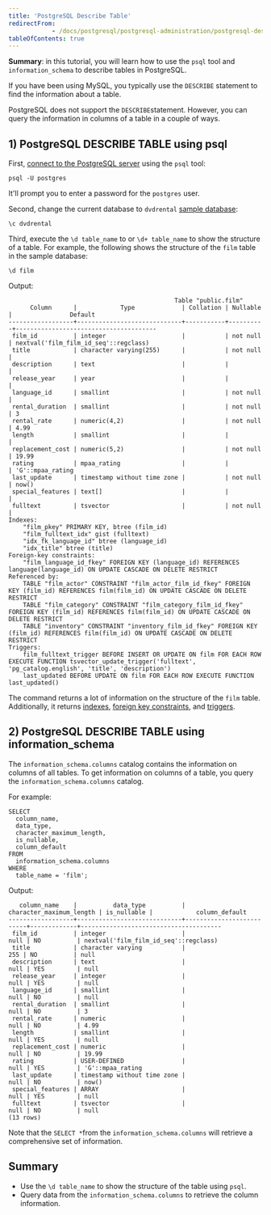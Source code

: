 ```yaml
---
title: 'PostgreSQL Describe Table'
redirectFrom: 
            - /docs/postgresql/postgresql-administration/postgresql-describe-table/
tableOfContents: true
---
```


**Summary**: in this tutorial, you will learn how to use the `psql` tool and `information_schema` to describe tables in PostgreSQL.

If you have been using MySQL, you typically use the `DESCRIBE` statement to find the information about a table.

PostgreSQL does not support the `DESCRIBE`statement. However, you can query the information in columns of a table in a couple of ways.

## 1) PostgreSQL DESCRIBE TABLE using psql

First, [connect to the PostgreSQL server](/docs/postgresql/postgresql-getting-started/connect-to-postgresql-database) using the `psql` tool:

```
psql -U postgres
```

It'll prompt you to enter a password for the `postgres` user.

Second, change the current database to `dvdrental` [sample database](https://www.postgresqltutorial.com/postgresql-getting-started/postgresql-sample-database/):

```
\c dvdrental
```

Third, execute the `\d table_name` to or `\d+ table_name` to show the structure of a table. For example, the following shows the structure of the `film` table in the sample database:

```
\d film
```

Output:

```
                                              Table "public.film"
      Column      |            Type             | Collation | Nullable |                Default
------------------+-----------------------------+-----------+----------+---------------------------------------
 film_id          | integer                     |           | not null | nextval('film_film_id_seq'::regclass)
 title            | character varying(255)      |           | not null |
 description      | text                        |           |          |
 release_year     | year                        |           |          |
 language_id      | smallint                    |           | not null |
 rental_duration  | smallint                    |           | not null | 3
 rental_rate      | numeric(4,2)                |           | not null | 4.99
 length           | smallint                    |           |          |
 replacement_cost | numeric(5,2)                |           | not null | 19.99
 rating           | mpaa_rating                 |           |          | 'G'::mpaa_rating
 last_update      | timestamp without time zone |           | not null | now()
 special_features | text[]                      |           |          |
 fulltext         | tsvector                    |           | not null |
Indexes:
    "film_pkey" PRIMARY KEY, btree (film_id)
    "film_fulltext_idx" gist (fulltext)
    "idx_fk_language_id" btree (language_id)
    "idx_title" btree (title)
Foreign-key constraints:
    "film_language_id_fkey" FOREIGN KEY (language_id) REFERENCES language(language_id) ON UPDATE CASCADE ON DELETE RESTRICT
Referenced by:
    TABLE "film_actor" CONSTRAINT "film_actor_film_id_fkey" FOREIGN KEY (film_id) REFERENCES film(film_id) ON UPDATE CASCADE ON DELETE RESTRICT
    TABLE "film_category" CONSTRAINT "film_category_film_id_fkey" FOREIGN KEY (film_id) REFERENCES film(film_id) ON UPDATE CASCADE ON DELETE RESTRICT
    TABLE "inventory" CONSTRAINT "inventory_film_id_fkey" FOREIGN KEY (film_id) REFERENCES film(film_id) ON UPDATE CASCADE ON DELETE RESTRICT
Triggers:
    film_fulltext_trigger BEFORE INSERT OR UPDATE ON film FOR EACH ROW EXECUTE FUNCTION tsvector_update_trigger('fulltext', 'pg_catalog.english', 'title', 'description')
    last_updated BEFORE UPDATE ON film FOR EACH ROW EXECUTE FUNCTION last_updated()
```

The command returns a lot of information on the structure of the `film` table. Additionally, it returns [indexes](/docs/postgresql/postgresql-indexes), [foreign key constraints](/docs/postgresql/postgresql-foreign-key/), and [triggers](https://www.postgresqltutorial.com/postgresql-triggers).

## 2) PostgreSQL DESCRIBE TABLE using information_schema

The `information_schema.columns` catalog contains the information on columns of all tables. To get information on columns of a table, you query the `information_schema.columns` catalog.

For example:

```
SELECT
  column_name,
  data_type,
  character_maximum_length,
  is_nullable,
  column_default
FROM
  information_schema.columns
WHERE
  table_name = 'film';
```

Output:

```
   column_name    |          data_type          | character_maximum_length | is_nullable |            column_default
------------------+-----------------------------+--------------------------+-------------+---------------------------------------
 film_id          | integer                     |                     null | NO          | nextval('film_film_id_seq'::regclass)
 title            | character varying           |                      255 | NO          | null
 description      | text                        |                     null | YES         | null
 release_year     | integer                     |                     null | YES         | null
 language_id      | smallint                    |                     null | NO          | null
 rental_duration  | smallint                    |                     null | NO          | 3
 rental_rate      | numeric                     |                     null | NO          | 4.99
 length           | smallint                    |                     null | YES         | null
 replacement_cost | numeric                     |                     null | NO          | 19.99
 rating           | USER-DEFINED                |                     null | YES         | 'G'::mpaa_rating
 last_update      | timestamp without time zone |                     null | NO          | now()
 special_features | ARRAY                       |                     null | YES         | null
 fulltext         | tsvector                    |                     null | NO          | null
(13 rows)
```

Note that the `SELECT *`from the `information_schema.columns` will retrieve a comprehensive set of information.

## Summary

- Use the `\d table_name` to show the structure of the table using `psql`.
- Query data from the `information_schema.columns` to retrieve the column information.
